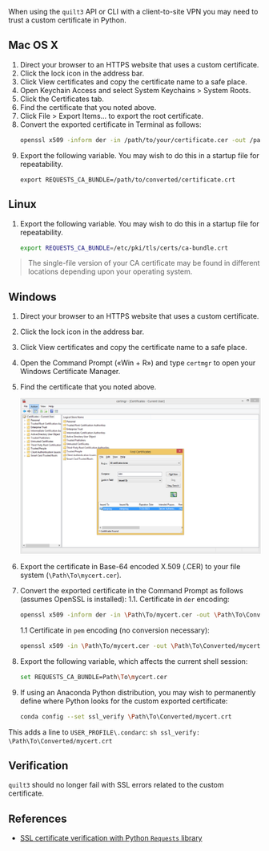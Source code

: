 <!--pytest-codeblocks:skipfile-->
<!-- markdownlint-disable-next-line first-line-h1 -->
When using the `quilt3` API or CLI with a client-to-site
VPN you may need to trust a custom certificate in Python.

## Mac OS X

1. Direct your browser to an HTTPS website that uses a custom certificate.
1. Click the lock icon in the address bar.
1. Click View certificates and copy the certificate name to a safe place.
1. Open Keychain Access and select System Keychains > System Roots.
1. Click the Certificates tab.
1. Find the certificate that you noted above.
1. Click File > Export Items... to export the root certificate.
1. Convert the exported certificate in Terminal as follows:
    ```sh
    openssl x509 -inform der -in /path/to/your/certificate.cer -out /path/to/converted/certificate.crt
    ```
1. Export the following variable. You may wish to do this in a
startup file for repeatability.
    ```ssh
    export REQUESTS_CA_BUNDLE=/path/to/converted/certificate.crt
    ```

## Linux

1. Export the following variable. You may wish to do this in a
startup file for repeatability.
    ```sh
    export REQUESTS_CA_BUNDLE=/etc/pki/tls/certs/ca-bundle.crt
    ```

> The single-file version of your CA certificate may be found in
different locations depending upon your operating system.

## Windows

1. Direct your browser to an HTTPS website that uses a custom certificate.
1. Click the lock icon in the address bar.
1. Click View certificates and copy the certificate name to a safe place.
1. Open the Command Prompt («Win + R») and type `certmgr` to open
your Windows Certificate Manager.
1. Find the certificate that you noted above.

   ![MITM certificate](../imgs/certmgr-windows.png)

1. Export the certificate in Base-64 encoded X.509 (.CER) to your
file system (`\Path\To\mycert.cer`).
1. Convert the exported certificate in the Command Prompt as follows
(assumes OpenSSL is installed):
    1.1. Certificate in `der` encoding:
    ```sh
    openssl x509 -inform der -in \Path\To/mycert.cer -out \Path\To\Converted/mycert.crt
    ```
    1.1 Certificate in `pem` encoding (no conversion necessary):
    ```sh
    openssl x509 -in \Path\To/mycert.cer -out \Path\To\Converted/mycert.crt
    ```
1. Export the following variable, which affects the current shell session:
    ```sh
    set REQUESTS_CA_BUNDLE=Path\To\mycert.cer
    ```
1. If using an Anaconda Python distribution, you may wish to permanently define
where Python looks for the custom exported certificate:
    ```sh
    conda config --set ssl_verify \Path\To\Converted/mycert.crt
    ```
This adds a line to `USER_PROFILE\.condarc`:
    ```sh
    ssl_verify: \Path\To\Converted/mycert.crt
    ```

## Verification

`quilt3` should no longer fail with SSL errors related to the custom certificate.

## References

- [SSL certificate verification with Python `Requests`
library](https://requests.readthedocs.io/en/latest/user/advanced/#ssl-cert-verification)
